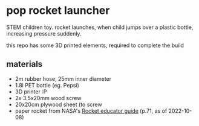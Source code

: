 # pop rocket launcher

STEM children toy.
rocket launches, when child jumps over a plastic bottle, increasing pressure suddenly.

this repo has some 3D printed elements, required to complete the build


## materials
- 2m rubber hose, 25mm inner diameter
- 1.8l PET bottle (eg. Pepsi)
- 3D printer :P
- 2x 3.5x20mm wood screw
- 20x20cm plywood sheet (to screw
- paper rocket from NASA's [Rocket educator guide](https://www.nasa.gov/stem-ed-resources/rockets.html) (p.71, as of 2022-10-08)
